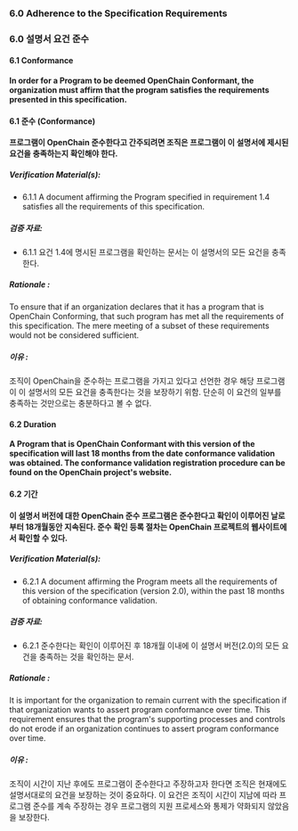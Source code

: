 ### 6.0 Adherence to the Specification Requirements

### 6.0 설명서 요건 준수

#### 6.1        Conformance

**In order for a Program to be deemed OpenChain Conformant, the organization must affirm that the program satisfies the requirements presented in this specification.**

#### 6.1        준수 (Conformance)

**프로그램이 OpenChain 준수한다고 간주되려면 조직은 프로그램이 이 설명서에 제시된 요건을 충족하는지 확인해야 한다.**

##### Verification Material(s):
- 6.1.1 A document affirming the Program specified in requirement 1.4 satisfies all the requirements of this specification.

##### 검증 자료:
- 6.1.1 요건 1.4에 명시된 프로그램을 확인하는 문서는 이 설명서의 모든 요건을 충족한다.

##### Rationale :

To ensure that if an organization declares that it has a program that is OpenChain Conforming, that such program has met all the requirements of this specification. The mere meeting of a subset of these requirements would not be considered sufficient.

##### 이유 :

조직이 OpenChain을 준수하는 프로그램을 가지고 있다고 선언한 경우 해당 프로그램이 이 설명서의 모든 요건을 충족한다는 것을 보장하기 위함. 단순히 이 요건의 일부를 충족하는 것만으로는 충분하다고 볼 수 없다.

#### 6.2        Duration

**A Program that is OpenChain Conformant with this version of the specification will last 18 months from the date conformance validation was obtained. The conformance validation registration procedure can be found on the OpenChain project&#39;s website.**

#### 6.2        기간

**이 설명서 버전에 대한 OpenChain 준수 프로그램은 준수한다고 확인이 이루어진 날로부터 18개월동안 지속된다. 준수 확인 등록 절차는 OpenChain 프로젝트의 웹사이트에서 확인할 수 있다.**

##### Verification Material(s):

- 6.2.1 A document affirming the Program meets all the requirements of this version of the specification (version 2.0), within the past 18 months of obtaining conformance validation.

##### 검증 자료:

- 6.2.1 준수한다는 확인이 이루어진 후 18개월 이내에 이 설명서 버전(2.0)의 모든 요건을 충족하는 것을 확인하는 문서.

##### Rationale :

It is important for the organization to remain current with the specification if that organization wants to assert program conformance over time. This requirement ensures that the program&#39;s supporting processes and controls do not erode if an organization continues to assert program conformance over time.

##### 이유 :

조직이 시간이 지난 후에도 프로그램이 준수한다고 주장하고자 한다면 조직은 현재에도 설명서대로의 요건을 보장하는 것이 중요하다. 이 요건은 조직이 시간이 지남에 따라 프로그램 준수를 계속 주장하는 경우 프로그램의 지원 프로세스와 통제가 약화되지 않았음을 보장한다.
